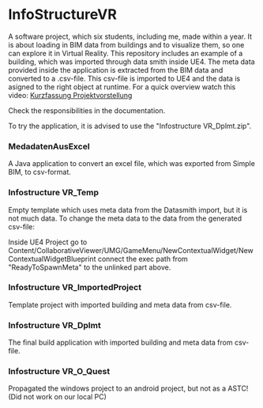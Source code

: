 # InfoStructureVR
A software project, which six students, including me, made within a year. It is about loading in BIM data from buildings and to visualize them, so one can explore it in Virtual Reality. This repository includes an example of a building, which was imported through data smith inside UE4. The meta data provided inside the application is extracted from the BIM data and converted to a .csv-file. This csv-file is imported to UE4 and the data is asigned to the right object at runtime.
For a quick overview watch this video: [Kurzfassung Projektvorstellung](https://www.youtube.com/watch?v=K2HljHToOYE)

Check the responsibilities in the documentation.

To try the application, it is advised to use the "Infostructure VR_Dplmt.zip".

### MedadatenAusExcel

A Java application to convert an excel file, which was exported from Simple BIM, to csv-format.

### Infostructure VR_Temp

Empty template which uses meta data from the Datasmith import, but it is not much data. To change the meta data to the data from the generated csv-file:

Inside UE4 Project go to Content/CollaborativeViewer/UMG/GameMenu/NewContextualWidget/NewContextualWidgetBlueprint
connect the exec path from "ReadyToSpawnMeta" to the unlinked part above.

### Infostructure VR_ImportedProject

Template project with imported building and meta data from csv-file.

### Infostructure VR_Dplmt

The final build application with imported building and meta data from csv-file.

### Infostructure VR_O_Quest

Propagated the windows project to an android project, but not as a ASTC! (Did not work on our local PC)
